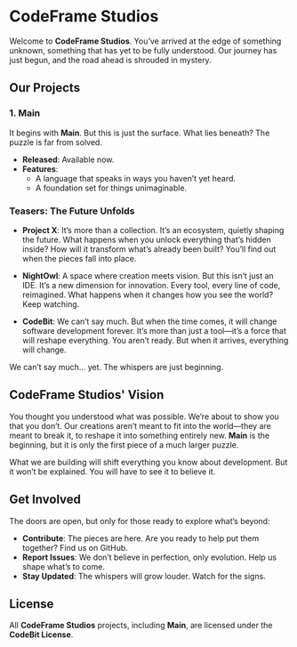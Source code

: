# CodeFrame Studios

Welcome to **CodeFrame Studios**. You’ve arrived at the edge of something unknown, something that has yet to be fully understood. Our journey has just begun, and the road ahead is shrouded in mystery.

## Our Projects

### 1. **Main**
It begins with **Main**. But this is just the surface. What lies beneath? The puzzle is far from solved.

- **Released**: Available now.
- **Features**:
  - A language that speaks in ways you haven’t yet heard.
  - A foundation set for things unimaginable.

### Teasers: The Future Unfolds

- **Project X**: It’s more than a collection. It’s an ecosystem, quietly shaping the future. What happens when you unlock everything that’s hidden inside? How will it transform what’s already been built? You’ll find out when the pieces fall into place.

- **NightOwl**: A space where creation meets vision. But this isn’t just an IDE. It’s a new dimension for innovation. Every tool, every line of code, reimagined. What happens when it changes how you see the world? Keep watching.

- **CodeBit**: We can’t say much. But when the time comes, it will change software development forever. It’s more than just a tool—it’s a force that will reshape everything. You aren’t ready. But when it arrives, everything will change.

We can’t say much… yet. The whispers are just beginning.

## CodeFrame Studios' Vision

You thought you understood what was possible. We’re about to show you that you don’t. Our creations aren’t meant to fit into the world—they are meant to break it, to reshape it into something entirely new. **Main** is the beginning, but it is only the first piece of a much larger puzzle.

What we are building will shift everything you know about development. But it won’t be explained. You will have to see it to believe it.

## Get Involved

The doors are open, but only for those ready to explore what’s beyond:

- **Contribute**: The pieces are here. Are you ready to help put them together? Find us on GitHub.
- **Report Issues**: We don’t believe in perfection, only evolution. Help us shape what’s to come.
- **Stay Updated**: The whispers will grow louder. Watch for the signs.

## License

All **CodeFrame Studios** projects, including **Main**, are licensed under the **CodeBit License**.
